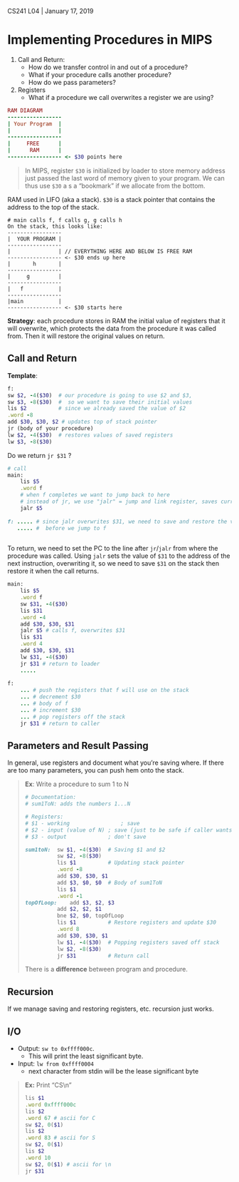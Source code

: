 CS241 L04 | January 17, 2019

# Implementing Procedures in MIPS

1. Call and Return:
   - How do we transfer control in and out of a procedure?
   - What if your procedure calls another procedure?
   - How do we pass parameters?
2. Registers
   - What if a procedure we call overwrites a register we are using?

```ruby
RAM DIAGRAM
-----------------
| Your Program  |
|               |
-----------------
|     FREE      |
|      RAM      |
----------------- <- $30 points here
```

> In MIPS, register `$30` is initialized by loader to store memory address just passed the last word of memory given to your program. We can thus use `$30` a s a “bookmark” if we allocate from the bottom.

RAM used in LIFO (aka a stack). `$30` is a stack pointer that contains the address to the top of the stack.

```text
# main calls f, f calls g, g calls h
On the stack, this looks like:
-----------------
|  YOUR PROGRAM |
-----------------
|               | // EVERYTHING HERE AND BELOW IS FREE RAM
----------------- <- $30 ends up here
|       h       |
-----------------
|     g         |
-----------------
|   f           |
-----------------
|main           |
----------------- <- $30 starts here
```

**Strategy**: each procedure stores in RAM the initial value of registers that it will overwrite, which protects the data from the procedure it was called from. Then it will restore the original values on return.

## Call and Return

**Template**: 

```ruby
f:
sw $2, -4($30) 	# our procedure is going to use $2 and $3,
sw $3, -8($30) 	#  so we want to save their initial values
lis $2 			# since we already saved the value of $2
.word -8
add $30, $30, $2 # updates top of stack pointer
jr (body of your procedure)
lw $2, -4($30)	# restores values of saved registers
lw $3, -8($30)
```

Do we return `jr $31` ?

```ruby
# call
main:
	lis $5
    .word f
    # when f completes we want to jump back to here
    # instead of jr, we use "jalr" = jump and link register, saves current PC into $31
    jalr $5
        
f: ..... # since jalr overwrites $31, we need to save and restore the values in $31 
   ..... #  before we jump to f
   
```

To return, we need to set the PC to the line after `jr`/`jalr` from where the procedure was called. Using `jalr` sets the value of `$31` to the address of the next instruction, overwriting it, so we need to save `$31` on the stack then restore it when the call returns.

```ruby
main:
	lis $5
    .word f
    sw $31, -4($30)
    lis $31
    .word -4
    add $30, $30, $31
    jalr $5 # calls f, overwrites $31
    lis $31
    .word 4
    add $30, $30, $31
    lw $31, -4($30)
    jr $31 # return to loader
    .....
        
f:
	... # push the registers that f will use on the stack
    ... # decrement $30
    ... # body of f
    ... # increment $30
    ... # pop registers off the stack
    jr $31 # return to caller
```

## Parameters and Result Passing

In general, use registers and document what you’re saving where. If there are too many parameters, you can push hem onto the stack.

> **Ex**: Write a procedure to sum 1 to N
>
> ```ruby
> # Documentation:
> # sum1ToN: adds the numbers 1...N
> 
> # Registers:
> # $1 - working				; save
> # $2 - input (value of N)	; save (just to be safe if caller wants it)
> # $3 - output				; don't save
> 
> sum1toN:	sw $1, -4($30)	# Saving $1 and $2
> 			sw $2, -8($30)
> 	    	lis $1			# Updating stack pointer
> 			.word -8
> 			add $30, $30, $1
> 			add $3, $0, $0	# Body of sum1ToN
> 			lis $1
> 			.word -1
> topOfLoop:	add $3, $2, $3
> 			add $2, $2, $1
> 			bne $2, $0, topOfLoop
> 			lis $1			# Restore registers and update $30
> 			.word 8
> 			add $30, $30, $1
> 			lw $1, -4($30)	# Popping registers saved off stack
> 			lw $2, -8($30)
> 			jr $31			# Return call
> ```
>
> There is a **difference** between program and procedure. 

## Recursion

If we manage saving and restoring registers, etc. recursion just works.

## I/O

- Output: `sw to 0xffff000c`. 
  - This will print the least significant byte.
- Input: `lw from 0xffff0004`
  - next character from stdin will be the lease significant byte

> **Ex:** Print “CS\n”
>
> ```ruby
> lis $1
> .word 0xffff000c
> lis $2
> .word 67 # ascii for C
> sw $2, 0($1)
> lis $2
> .word 83 # ascii for S
> sw $2, 0($1)
> lis $2
> .word 10
> sw $2, 0($1) # ascii for \n
> jr $31
> ```
>
>